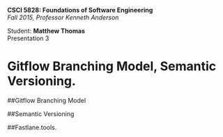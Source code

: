 **CSCI 5828: Foundations of Software Engineering**  
*Fall 2015, Professor Kenneth Anderson*

Student: **Matthew Thomas**  
Presentation 3  

# Gitflow Branching Model, Semantic Versioning. 

##Gitflow Branching Model  

##Semantic Versioning  

##Fastlane.tools. 
